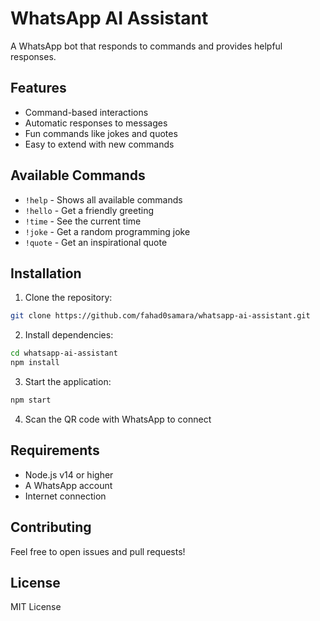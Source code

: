 # WhatsApp AI Assistant

A WhatsApp bot that responds to commands and provides helpful responses.

## Features

- Command-based interactions
- Automatic responses to messages
- Fun commands like jokes and quotes
- Easy to extend with new commands

## Available Commands

- `!help` - Shows all available commands
- `!hello` - Get a friendly greeting
- `!time` - See the current time
- `!joke` - Get a random programming joke
- `!quote` - Get an inspirational quote

## Installation

1. Clone the repository:
```bash
git clone https://github.com/fahad0samara/whatsapp-ai-assistant.git
```

2. Install dependencies:
```bash
cd whatsapp-ai-assistant
npm install
```

3. Start the application:
```bash
npm start
```

4. Scan the QR code with WhatsApp to connect

## Requirements

- Node.js v14 or higher
- A WhatsApp account
- Internet connection

## Contributing

Feel free to open issues and pull requests!

## License

MIT License
